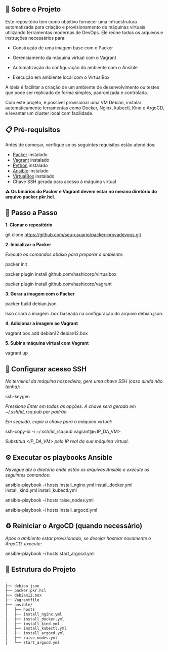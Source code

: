 ## 🧾 Sobre o Projeto
Este repositório tem como objetivo fornecer uma infraestrutura automatizada para criação e provisionamento de máquinas virtuais utilizando ferramentas modernas de DevOps. Ele reúne todos os arquivos e instruções necessários para:

- Construção de uma imagem base com o Packer 

- Gerenciamento da máquina virtual com o Vagrant

- Automatização da configuração do ambiente com o Ansible

- Execução em ambiente local com o VirtualBox

A ideia é facilitar a criação de um ambiente de desenvolvimento ou testes que pode ser replicado de forma simples, padronizada e controlada.

Com este projeto, é possível provisionar uma VM Debian, instalar automaticamente ferramentas como Docker, Nginx, kubectl, Kind e ArgoCD, e levantar um cluster local com facilidade.

## 📋 Pré-requisitos
Antes de começar, verifique se os seguintes requisitos estão atendidos:

- [Packer](https://www.packer.io/downloads) instalado  
- [Vagrant](https://developer.hashicorp.com/vagrant/downloads) instalado  
- [Python](https://www.python.org/downloads/) instalado  
- [Ansible](https://docs.ansible.com/ansible/latest/installation_guide/intro_installation.html) instalado  
- [VirtualBox](https://www.virtualbox.org/wiki/Downloads) instalado  
- Chave SSH gerada para acesso à máquina virtual

**⚠️ Os binários do Packer e Vagrant devem estar no mesmo diretório do arquivo packer.pkr.hcl.**


## **🚀 Passo a Passo**


**1. Clonar o repositório**

git clone https://github.com/seu-usuario/packer-provadevops.git


**2. Inicializar o Packer**

*Execute os comandos abaixo para preparar o ambiente:*

packer init .

packer plugin install github.com/hashicorp/virtualbox

packer plugin install github.com/hashicorp/vagrant

**3. Gerar a imagem com o Packer**

packer build debian.json

Isso criará a imagem .box baseada na configuração do arquivo debian.json.

**4. Adicionar a imagem ao Vagrant**

vagrant box add debian12 debian12.box

**5. Subir a máquina virtual com Vagrant**

vagrant up

## **🔐 Configurar acesso SSH**

*No terminal da máquina hospedeira, gere uma chave SSH (caso ainda não tenha):*

ssh-keygen

*Pressione Enter em todas as opções. A chave será gerada em ~/.ssh/id_rsa.pub por padrão.*

*Em seguida, copie a chave para a máquina virtual:*

ssh-copy-id -i ~/.ssh/id_rsa.pub vagrant@<IP_DA_VM>

*Substitua <IP_DA_VM> pelo IP real da sua máquina virtual.*

## **⚙️ Executar os playbooks Ansible**

*Navegue até o diretório onde estão os arquivos Ansible e execute os seguintes comandos:*

ansible-playbook -i hosts install_nginx.yml install_docker.yml install_kind.yml install_kubectl.yml

ansible-playbook -i hosts raise_nodes.yml

ansible-playbook -i hosts install_argocd.yml

## **♻️ Reiniciar o ArgoCD (quando necessário)**

*Após o ambiente estar provisionado, se desejar hostear novamente o ArgoCD, execute:*

ansible-playbook -i hosts start_argocd.yml

## 📁 Estrutura do Projeto
```bash
.
├── debian.json
├── packer.pkr.hcl
├── debian12.box
├── Vagrantfile
├── ansible/
│   ├── hosts
│   ├── install_nginx.yml
│   ├── install_docker.yml
│   ├── install_kind.yml
│   ├── install_kubectl.yml
│   ├── install_argocd.yml
│   ├── raise_nodes.yml
│   └── start_argocd.yml
```
